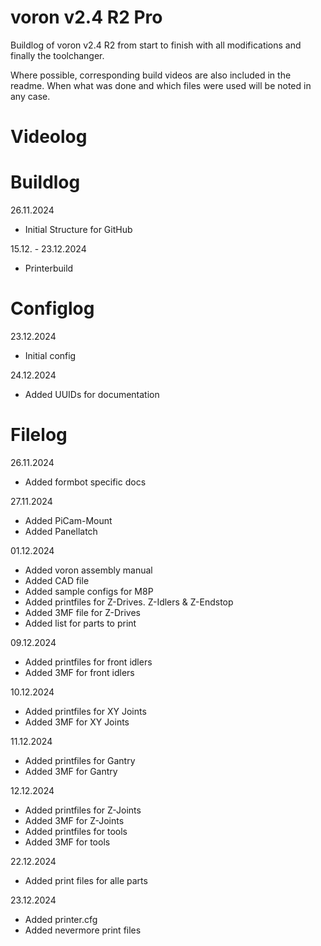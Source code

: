 # voron v2.4 R2 Pro
Buildlog of voron v2.4 R2 from start to finish with all modifications and finally the toolchanger.

Where possible, corresponding build videos are also included in the readme. When what was done and which files were used will be noted in any case.

# Videolog

# Buildlog
26.11.2024
- Initial Structure for GitHub

15.12. - 23.12.2024
- Printerbuild

# Configlog
23.12.2024
- Initial config

24.12.2024
- Added UUIDs for documentation

# Filelog
26.11.2024
- Added formbot specific docs

27.11.2024
- Added PiCam-Mount
- Added Panellatch

01.12.2024
- Added voron assembly manual
- Added CAD file
- Added sample configs for M8P
- Added printfiles for Z-Drives. Z-Idlers & Z-Endstop
- Added 3MF file for Z-Drives
- Added list for parts to print

09.12.2024
- Added printfiles for front idlers
- Added 3MF for front idlers

10.12.2024
- Added printfiles for XY Joints
- Added 3MF for XY Joints

11.12.2024
- Added printfiles for Gantry
- Added 3MF for Gantry

12.12.2024
- Added printfiles for Z-Joints
- Added 3MF for Z-Joints
- Added printfiles for tools
- Added 3MF for tools

22.12.2024
- Added print files for alle parts

23.12.2024
- Added printer.cfg
- Added nevermore print files